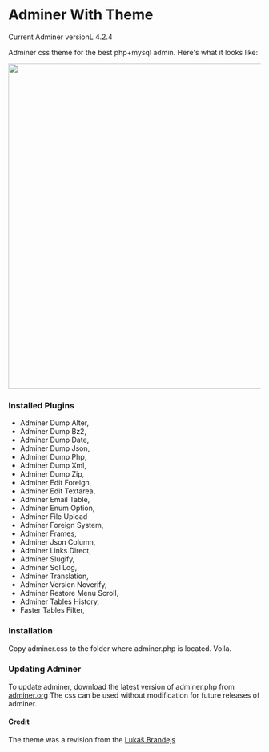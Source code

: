 Adminer With Theme
=====================

Current Adminer versionL 4.2.4

Adminer css theme for the best php+mysql admin. Here's what it looks like:

<img src="https://raw.githubusercontent.com/hmphu/adminer/master/screenshot.png" width="650px" />

### Installed Plugins
- Adminer Dump Alter,
- Adminer Dump Bz2,
- Adminer Dump Date,
- Adminer Dump Json,
- Adminer Dump Php,
- Adminer Dump Xml,
- Adminer Dump Zip,
- Adminer Edit Foreign,
- Adminer Edit Textarea,
- Adminer Email Table,
- Adminer Enum Option,
- Adminer File Upload
- Adminer Foreign System,
- Adminer Frames,
- Adminer Json Column,
- Adminer Links Direct,
- Adminer Slugify,
- Adminer Sql Log,
- Adminer Translation,
- Adminer Version Noverify,
- Adminer Restore Menu Scroll,
- Adminer Tables History,
- Faster Tables Filter,

### Installation
Copy adminer.css to the folder where adminer.php is located. Voila.

### Updating Adminer

To update adminer, download the latest version of adminer.php from [adminer.org][1] The css can be used without modification for future releases of adminer.



#### Credit
The theme was a revision from the [Lukáš Brandejs][2] 

  [1]: http://www.adminer.org
  [2]: https://raw.githubusercontent.com/vrana/adminer/master/designs/ng9/adminer.css
